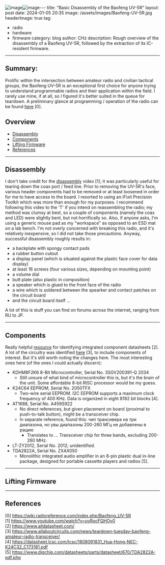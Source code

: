![image](https://github.com/cpuhurtz/cpuhurtz.github.io/assets/83088408/13667fcd-a724-49fc-91b9-8376beec3c34)![image](https://github.com/cpuhurtz/cpuhurtz.github.io/assets/83088408/fbd33309-c089-451a-86b9-2534a791235f)---
title: "Basic Disassembly of the Baofeng UV-5R"
layout: post
date: 2024-01-05 20:35
image: /assets/images/Baofeng-UV-5R.jpg
headerImage: true
tag:
- radio
- hardware
- firmware
category: blog
author: CHz
description: Rough overview of the disassembly of a Baofeng UV-5R, followed by the extraction of its IC-resident firmware.
---

## Summary:

Prolific within the intersection between amateur radio and civilian tactical groups, the Baofeng UV-5R is an exceptional first choice for anyone trying to understand programmable radios and their application within the field. I rarely use mine, if at all, so I figured it's better suited in the queue for teardown. A preliminary glance at programming / operation of the radio can be found [here][0] \[0\].

## Overview
- [Disassembly](#disassembly)
- [Components](#components)
- [Lifting Firmware](#lifting-firmware)
- [References](#references)

---

## Disassembly

I don't take credit for the [disassembly][1] video \[1\]; it was particularly useful for tearing down the coax port / feed line. Prior to removing the UV-5R's face, various header components had to be removed or at least loosened in order for me to have access to the board. I resorted to using an iFixit Precision Toolkit which was more than enough for my purposes. I recommend following this video to the 'T' if you intend on reassembling the radio; my method was clumsy at best, so a couple of components (namely the coax and LED) were slightly bent, but not horrifically so. Also, if anyone asks, I'm using a generic mouse pad as my "workspace" as opposed to an ESD mat on a lab bench. I'm not overly concerned with breaking this radio, and it's relatively inexpensive, so I did not take those precautions. Anyway, successful disassembly roughly results in:

* a backplate with spongy contact pads
* a rubber button cutout
* a display panel (which is situated against the plastic face cover for data display)
* at least 16 screws (four various sizes, depending on mounting point)
* a volume dial
* butt plate (also plastic in composition)
* a speaker which is glued to the front face of the radio
* a wire which is soldered between the spearker and contact patches on the circuit board
* and the circuit board itself ...

A lot of this is stuff you can find on forums across the internet, ranging from RU to JP.

---

## Components

Really helpful [resource][2] for identifying integrated component datasheets \[2\]. A lot of the circuitry was identified [here][3] \[3\], to include components of interest. But it's still worth noting the changes here. The most interesting ones here (of the ones I could actually discern):

* KDHM8F2K6 8-Bit Microcontroller, Serial No. 3SGV200391-Q 2034
    * Still unsure of what kind of microcontroller this is, but it's the brain of the unit. Some affordable 8-bit RISC processor would be my guess.
* K24C64 EEPROM, Serial No. 2050TFX
    * Two-wire serial EEPROM. I2C EEPROM supports a maximum clock frequency of 400 KHz. Data is organized in eight 8192 bit blocks \[4\]. 
* AT1688, Serial No. A459S922
    * No direct references, but given placement on board (proximal to push-to-talk button), might be a transceiver chip.
    * In separate reference, found this:  чип трансивера на три диапазона, но увы диапазоны 200-260 МГц не добавлены в рацию
        * Translates to ... Transceiver chip for three bands, excluding 200-260 MHz.
* LT-ZY2012, Serial No. 2012; unidentified.
* TDA2822A, Serial No. ZXAX050
    * Monolithic integrated audio amplifier in an 8-pin plastic dual in-line package, designed for portable cassette players and radios \[5\].

---

## Lifting Firmware

---

## References

\[0\] <https://wiki.radioreference.com/index.php/Baofeng_UV-5R> <br>
\[1\] <https://www.youtube.com/watch?v=uvRocFQHOy0> <br>
\[2\] <https://www.alldatasheet.com/> <br>
\[3\] <https://www.allaboutcircuits.com/news/teardown-tuesday-baofeng-amateur-radio-transceiver/> <br>
\[4\] <https://datasheet.lcsc.com/lcsc/1808091831_Hua-Hong-NEC-K24C32_C173181.pdf> <br>
\[5\] <https://www.digchip.com/datasheets/parts/datasheet/670/TDA2822A-pdf.php> <br>

[0]: https://wiki.radioreference.com/index.php/Baofeng_UV-5R
[1]: https://www.youtube.com/watch?v=uvRocFQHOy0
[2]: https://www.alldatasheet.com/
[3]: https://www.allaboutcircuits.com/news/teardown-tuesday-baofeng-amateur-radio-transceiver/
[4]: https://datasheet.lcsc.com/lcsc/1808091831_Hua-Hong-NEC-K24C32_C173181.pdf
[5]: https://www.digchip.com/datasheets/parts/datasheet/670/TDA2822A-pdf.php
